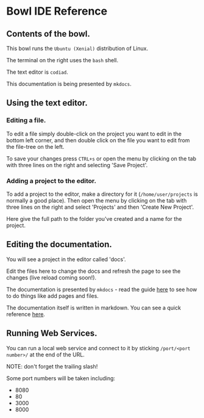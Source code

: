 # Bowl IDE Reference

## Contents of the bowl.

This bowl runs the `Ubuntu (Xenial)` distribution of Linux.

The terminal on the right uses the `bash` shell.

The text editor is `codiad`.

This documentation is being presented by `mkdocs`.

## Using the text editor.

### Editing a file.

To edit a file simply double-click on the project you want to edit in the bottom left corner, and then double click on the file you want to edit from the file-tree on the left.

To save your changes press `CTRL+s` or open the menu by clicking on the tab with three lines on the right and selecting 'Save Project'.

### Adding a project to the editor.

To add a project to the editor, make a directory for it  (`/home/user/projects` is normally a good place).
Then open the menu by clicking on the tab with three lines on the right and select 'Projects' and then 'Create New Project'.

Here give the full path to the folder you've created and a name for the project.

## Editing the documentation.

You will see a project in the editor called 'docs'.

Edit the files here to change the docs and refresh the page to see the changes (live reload coming soon!).

The documentation is presented by `mkdocs` - read the guide [here](https://www.mkdocs.org/user-guide/writing-your-docs/) to see how to do things like add pages and files.

The documentation itself is written in markdown. You can see a quick reference [here](https://github.com/adam-p/markdown-here/wiki/Markdown-Cheatsheet).

## Running Web Services.

You can run a local web service and connect to it by sticking `/port/<port number>/` at the end of the URL.

NOTE: don't forget the trailing slash!

Some port numbers will be taken including:

* 8080
* 80
* 3000
* 8000
